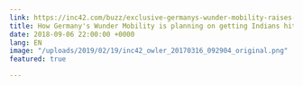 ```yaml
---
link: https://inc42.com/buzz/exclusive-germanys-wunder-mobility-raises-30-mn-to-get-indians-hitched-to-carpooling/
title: How Germany's Wunder Mobility is planning on getting Indians hitched to carpooling.
date: 2018-09-06 22:00:00 +0000
lang: EN
image: "/uploads/2019/02/19/inc42_owler_20170316_092904_original.png"
featured: true

---
```

